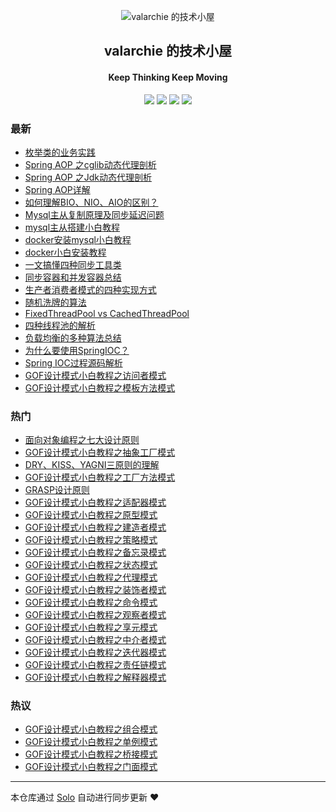 <p align="center"><img alt="valarchie 的技术小屋" src="/skins/personal/monitor.png"></p><h2 align="center">
valarchie 的技术小屋
</h2>

<h4 align="center">Keep Thinking Keep Moving </h4>
<p align="center"><a title="valarchie 的技术小屋" target="_blank" href="https://github.com/valarchie/solo-blog"><img src="https://img.shields.io/github/last-commit/valarchie/solo-blog.svg?style=flat-square&color=FF9900"></a>
<a title="GitHub repo size in bytes" target="_blank" href="https://github.com/valarchie/solo-blog"><img src="https://img.shields.io/github/repo-size/valarchie/solo-blog.svg?style=flat-square"></a>
<a title="Solo Version" target="_blank" href="https://github.com/b3log/solo/releases"><img src="https://img.shields.io/badge/solo-3.6.5-f1e05a.svg?style=flat-square&color=blueviolet"></a>
<a title="Hits" target="_blank" href="https://github.com/b3log/hits"><img src="https://hits.b3log.org/valarchie/solo-blog.svg"></a></p>

### 最新

* [枚举类的业务实践](http://vc2x.com/articles/2019/10/16/1571237895888.html)
* [Spring AOP 之cglib动态代理剖析](http://vc2x.com/articles/2019/10/15/1571072143429.html)
* [Spring AOP 之Jdk动态代理剖析](http://vc2x.com/articles/2019/10/11/1570729095216.html)
* [Spring AOP详解](http://vc2x.com/articles/2019/10/07/1570432763823.html)
* [如何理解BIO、NIO、AIO的区别？](http://vc2x.com/articles/2019/10/04/1570167920066.html)
* [Mysql主从复制原理及同步延迟问题](http://vc2x.com/articles/2019/09/30/1569828140184.html)
* [mysql主从搭建小白教程](http://vc2x.com/articles/2019/09/28/1569601051745.html)
* [docker安装mysql小白教程](http://vc2x.com/articles/2019/09/26/1569508183164.html)
* [docker小白安装教程](http://vc2x.com/articles/2019/09/26/1569430334324.html)
* [一文搞懂四种同步工具类](http://vc2x.com/articles/2019/09/22/1569085624461.html)
* [同步容器和并发容器总结](http://vc2x.com/articles/2019/09/21/1569027971194.html)
* [生产者消费者模式的四种实现方式](http://vc2x.com/articles/2019/09/20/1568942243734.html)
* [随机洗牌的算法](http://vc2x.com/articles/2019/09/17/1568726124958.html)
* [FixedThreadPool vs CachedThreadPool](http://vc2x.com/articles/2019/09/17/1568650653725.html)
* [四种线程池的解析](http://vc2x.com/articles/2019/09/13/1568313221187.html)
* [负载均衡的多种算法总结](http://vc2x.com/articles/2019/09/11/1568215393336.html)
* [为什么要使用SpringIOC？](http://vc2x.com/articles/2019/09/11/1568140055310.html)
* [Spring IOC过程源码解析](http://vc2x.com/articles/2019/09/10/1568056055049.html)
* [GOF设计模式小白教程之访问者模式](http://vc2x.com/articles/2019/09/03/1567441029372.html)
* [GOF设计模式小白教程之模板方法模式](http://vc2x.com/articles/2019/09/02/1567433576191.html)

### 热门

* [面向对象编程之七大设计原则](http://vc2x.com/articles/2019/08/19/1566223268202.html)
* [GOF设计模式小白教程之抽象工厂模式](http://vc2x.com/articles/2019/08/27/1566911407928.html)
* [DRY、KISS、YAGNI三原则的理解](http://vc2x.com/articles/2019/08/26/1566828677950.html)
* [GOF设计模式小白教程之工厂方法模式](http://vc2x.com/articles/2019/08/27/1566915685862.html)
* [GRASP设计原则](http://vc2x.com/articles/2019/08/25/1566743132477.html)
* [GOF设计模式小白教程之适配器模式](http://vc2x.com/articles/2019/08/28/1567003870694.html)
* [GOF设计模式小白教程之原型模式](http://vc2x.com/articles/2019/08/28/1566996400628.html)
* [GOF设计模式小白教程之建造者模式](http://vc2x.com/articles/2019/08/28/1566923749074.html)
* [GOF设计模式小白教程之策略模式](http://vc2x.com/articles/2019/09/02/1567431733717.html)
* [GOF设计模式小白教程之备忘录模式](http://vc2x.com/articles/2019/09/01/1567351799096.html)
* [GOF设计模式小白教程之状态模式](http://vc2x.com/articles/2019/09/02/1567428119064.html)
* [GOF设计模式小白教程之代理模式](http://vc2x.com/articles/2019/08/30/1567168824293.html)
* [GOF设计模式小白教程之装饰者模式](http://vc2x.com/articles/2019/08/29/1567089347009.html)
* [GOF设计模式小白教程之命令模式](http://vc2x.com/articles/2019/08/31/1567184640690.html)
* [GOF设计模式小白教程之观察者模式](http://vc2x.com/articles/2019/09/02/1567353976664.html)
* [GOF设计模式小白教程之享元模式](http://vc2x.com/articles/2019/08/30/1567140860991.html)
* [GOF设计模式小白教程之中介者模式](http://vc2x.com/articles/2019/09/01/1567347146585.html)
* [GOF设计模式小白教程之迭代器模式](http://vc2x.com/articles/2019/09/01/1567337727496.html)
* [GOF设计模式小白教程之责任链模式](http://vc2x.com/articles/2019/08/30/1567173749378.html)
* [GOF设计模式小白教程之解释器模式](http://vc2x.com/articles/2019/09/01/1567330721988.html)

### 热议

* [GOF设计模式小白教程之组合模式](http://vc2x.com/articles/2019/08/29/1567094110028.html)
* [GOF设计模式小白教程之单例模式](http://vc2x.com/articles/2019/08/28/1566998769428.html)
* [GOF设计模式小白教程之桥接模式](http://vc2x.com/articles/2019/08/29/1567086811036.html)
* [GOF设计模式小白教程之门面模式](http://vc2x.com/articles/2019/08/30/1567097336088.html)

---

本仓库通过 [Solo](https://github.com/b3log/solo) 自动进行同步更新 ❤️ 